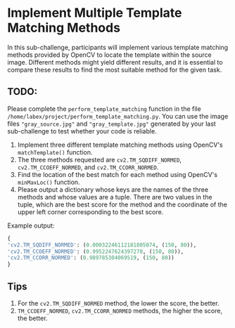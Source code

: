 # Implement Multiple Template Matching Methods

In this sub-challenge, participants will implement various template matching methods provided by OpenCV to locate the template within the source image. Different methods might yield different results, and it is essential to compare these results to find the most suitable method for the given task.

## TODO:

Please complete the `perform_template_matching` function in the file `/home/labex/project/perform_template_matching.py`. 
You can use the image files `"gray_source.jpg"` and `"gray_template.jpg"` generated by your last sub-challenge to test whether your code is reliable.

1. Implement three different template matching methods using OpenCV's `matchTemplate()` function.
2.  The three methods requested are `cv2.TM_SQDIFF_NORMED`, `cv2.TM_CCOEFF_NORMED`, and `cv2.TM_CCORR_NORMED`.
3. Find the location of the best match for each method using OpenCV's `minMaxLoc()` function.
4. Please output a dictionary whose keys are the names of the three methods and whose values are a tuple. There are two values in the tuple, which are the best score for the method and the coordinate of the upper left corner corresponding to the best score.

Example output:

```python
{
'cv2.TM_SQDIFF_NORMED': (0.00032246112181805074, (150, 80)),
'cv2.TM_CCOEFF_NORMED': (0.9952247624397278, (150, 80)),
'cv2.TM_CCORR_NORMED': (0.989785304069519, (150, 80))
}
```

## Tips
1. For the `cv2.TM_SQDIFF_NORMED` method, the lower the score, the better.
2. `TM_CCOEFF_NORMED`, `cv2.TM_CCORR_NORMED` methods, the higher the score, the better.

